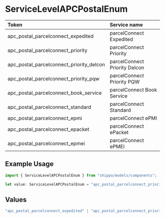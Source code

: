 # ServiceLevelAPCPostalEnum

|Token | Service name|
|:---|:---|
| apc_postal_parcelconnect_expedited | parcelConnect Expedited|
| apc_postal_parcelconnect_priority | parcelConnect Priority|
| apc_postal_parcelconnect_priority_delcon | parcelConnect Priority Delcon|
| apc_postal_parcelconnect_priority_pqw | parcelConnect Priority PQW|
| apc_postal_parcelconnect_book_service | parcelConnect Book Service|
| apc_postal_parcelconnect_standard | parcelConnect Standard|
| apc_postal_parcelconnect_epmi | parcelConnect ePMI|
| apc_postal_parcelconnect_epacket | parcelConnect ePacket|
| apc_postal_parcelconnect_epmei | parcelConnect ePMEI|


## Example Usage

```typescript
import { ServiceLevelAPCPostalEnum } from "shippo/models/components";

let value: ServiceLevelAPCPostalEnum = "apc_postal_parcelconnect_priority_pqw";
```

## Values

```typescript
"apc_postal_parcelconnect_expedited" | "apc_postal_parcelconnect_priority" | "apc_postal_parcelconnect_priority_delcon" | "apc_postal_parcelconnect_priority_pqw" | "apc_postal_parcelconnect_book_service" | "apc_postal_parcelconnect_standard" | "apc_postal_parcelconnect_epmi" | "apc_postal_parcelconnect_epacket" | "apc_postal_parcelconnect_epmei"
```
